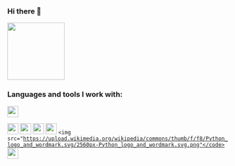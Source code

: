 ### Hi there 👋

<img src="https://media0.giphy.com/media/gM5qFksULw54NMWyry/giphy.gif?cid=ecf05e47zsoghmtp1ge6zplau8lvbgm5lbuidz2w9f7yxbe8&rid=giphy.gif&ct=s" width="130px"/>

### Languages and tools I work with:
<code><img src="https://images.vexels.com/media/users/3/166382/isolated/preview/1ad81b62ad0ec81a584bc22016fd016f-html-programming-language-flat.png" height="25px"/></code>


<code><img src="https://miro.medium.com/max/870/1*fC1TiemRWYDWObQUlpAnBg.png" height="25px"/></code>
<code><img src="https://www.pngkit.com/png/detail/222-2229874_95kib-400x400-css-logo-css-png.png" height="25px"/></code>
<code><img src="https://cutewallpaper.org/24/bootstrap-logo-png/download-bootstrap-logo-transparent-png-image-with-no-background--pngkeycom.png" height="25px"/></code>
<code><img src="https://logowik.com/content/uploads/images/3799-javascript.jpg" height="25px"/></code>
<code><img src="https://upload.wikimedia.org/wikipedia/commons/thumb/f/f8/Python_logo_and_wordmark.svg/2560px-Python_logo_and_wordmark.svg.png"</code>
<code><img src="https://toppng.com/uploads/preview/django-python-logo-apress-the-definitive-guide-to-django-web-development-11562875828mqany5qert.png" height="25px"/></code>

